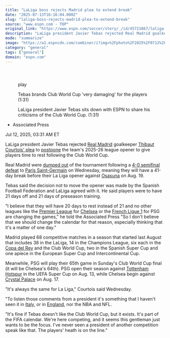 ```yaml
---
title: "LaLiga boss rejects Madrid plea to extend break"
date: "2025-07-13T16:16:04.000Z"
slug: "laliga-boss-rejects-madrid-plea-to-extend-break"
source: "www.espn.com - TOP"
original_link: "https://www.espn.com/soccer/story/_/id/45721867/laliga-boss-rejects-real-madrid-plea-break-cwc"
description: "LaLiga president Javier Tebas rejected Real Madrid goalkeeper Thibaut Courtois' plea to postpone the team's 2025-26 league opener to give players time to rest following the Club World Cup."
mode: "summarize"
image: "https://a1.espncdn.com/combiner/i?img=%2Fphoto%2F2025%2F0712%2Fr1517990_1296x729_16%2D9.jpg"
category: "general"
tags: ["general"]
domain: "espn.com"
---
```

<div id="readability-page-1" class="page"><section id="article-feed" data-behavior="author_overlay article_header_news_feed_item_meta article_legal_footer"><article data-id="45721867" data-behavior="story_scroll story_progress" data-src="/soccer/story/_/id/45721867/laliga-boss-rejects-real-madrid-plea-break-cwc"><div><header></header><figure data-video="watch,640,360,45718464" data-cerebro-id="68715f62c0cf9d49642eabf7" data-title="Tebas brands Club World Cup 'very damaging' for the players" data-source="espn"><div><picture><source srcset="https://a.espncdn.com/combiner/i?img=%2Fmedia%2Fmotion%2F2025%2F0711%2Fdm_250711_Tebas_brands_Club_World_Cup_very_damaging_for_the_players%2Fdm_250711_Tebas_brands_Club_World_Cup_very_damaging_for_the_players.jpg&amp;w=943&amp;h=530&amp;cquality=80&amp;format=jpg" media="(min-width: 376px)"><source srcset="https://a.espncdn.com/combiner/i?img=%2Fmedia%2Fmotion%2F2025%2F0711%2Fdm_250711_Tebas_brands_Club_World_Cup_very_damaging_for_the_players%2Fdm_250711_Tebas_brands_Club_World_Cup_very_damaging_for_the_players.jpg&amp;w=375&amp;cquality=80, https://a.espncdn.com/combiner/i?img=%2Fmedia%2Fmotion%2F2025%2F0711%2Fdm_250711_Tebas_brands_Club_World_Cup_very_damaging_for_the_players%2Fdm_250711_Tebas_brands_Club_World_Cup_very_damaging_for_the_players.jpg&amp;w=750&amp;cquality=40&amp;format=jpg 2x" media="(max-width: 375px)"></picture><p><span data-id="45718464">play</span></p></div><figcaption><div><p><span>Tebas brands Club World Cup 'very damaging' for the players (1:31)</span></p><p>LaLiga president Javier Tebas sits down with ESPN to share his criticisms of the Club World Cup. (1:31)</p></div></figcaption></figure><div><div><ul><li><p>Associated Press</p></li></ul><p><span>Jul 12, 2025, 03:31 AM ET</span></p></div><p>LaLiga president Javier Tebas rejected <a data-clubhouse-guid="66434654-a8ba-a04c-98e5-6bbd0dbbb780" href="https://www.espn.com/soccer/team?id=86">Real Madrid</a> goalkeeper <a href="https://www.espn.com/football/story/_/id/45707597/thibaut-courtois-urges-laliga-delay-real-madrid-season-opener" target="_blank">Thibaut Courtois' plea</a> to <a href="https://www.espn.com/football/story/_/id/45693768/real-madrid-ask-delay-laliga-opener-due-cwc-sources" target="_blank">postpone</a> the team's 2025-26 league opener to give players time to rest following the Club World Cup.</p><p>Real Madrid were <a href="https://www.espn.com/football/story/_/id/45704193/paris-saint-germains-performance-real-madrid-proves-worlds-best" target="_blank">dumped out</a> of the tournament following a <a href="https://www.espn.com/football/report/_/gameId/735957" target="_blank">4-0 semifinal defeat</a> to <a data-clubhouse-guid="79843c9e-0fe0-63b4-b591-9affc0dbd517" href="https://www.espn.com/soccer/team?id=160">Paris Saint-Germain</a> on Wednesday, meaning they will have a 41-day break before their La Liga opener against <a data-clubhouse-guid="59b6ea2e-f225-ef77-9090-80b582d9fd05" href="https://www.espn.com/soccer/team?id=97">Osasuna</a> on Aug. 19.</p><p>Tebas said the decision not to move the opener was made by the Spanish Football Federation and LaLiga agreed with it. He said players were to have 21 days off and 21 days of preseason training.</p><p>"I believe that they will have 20 days to rest instead of 21 and no other leagues like the <a data-league-guid="6949f3af-300c-35f1-beab-b95669eedd38" href="https://www.espn.com/soccer/league/_/name/ENG.1">Premier League</a> for <a data-clubhouse-guid="c43a00b9-2826-72b3-77a0-62730abc936e" href="https://www.espn.com/soccer/team?id=363">Chelsea</a> or the <a data-league-guid="b7217910-7773-3ea8-bc69-30c19c579306" href="https://www.espn.com/soccer/league/_/name/FRA.1">French Ligue 1</a> for PSG are changing the games," he told the Associated Press "So I don't believe that we should change the calendar for that reason, especially thinking that it's a matter of one day."</p><p>Madrid played 68 competitive matches in a season that started last August that includes 38 in the LaLiga, 14 in the Champions League, six each in the <a data-league-guid="50d361ea-f945-3d56-9d20-63497bd2cac2" href="https://www.espn.com/soccer/league/_/name/ESP.COPA_DEL_REY">Copa del Rey</a> and the Club World Cup, two in the Spanish Super Cup and one apiece in the European Super Cup and Intercontinental Cup.</p><p>Meanwhile, PSG will play their 65th game in Sunday's Club World Cup final (it will be Chelsea's 64th). PSG open their season against <a data-clubhouse-guid="f987a4b2-f3f9-e7f6-eb7d-eda43893be5a" href="https://www.espn.com/soccer/team?id=367">Tottenham Hotspur</a> in the UEFA Super Cup on Aug. 13, while Chelsea begin against <a data-clubhouse-guid="e8703d92-a160-9bbf-cb81-1be6f3fd7969" href="https://www.espn.com/soccer/team?id=384">Crystal Palace</a> on Aug. 17.</p><p>"It's always the same for La Liga," Courtois said Wednesday.</p><p>"To listen those comments from a president it's something that I haven't seen it in <a data-clubhouse-guid="e5383473-2c2c-672e-5c37-253cfce49818" href="https://www.espn.com/soccer/team?id=162">Italy</a>, or in <a data-clubhouse-guid="217dee4e-6974-a197-49a2-afda6e1788c9" href="https://www.espn.com/soccer/team?id=448">England</a>, nor the NBA and NFL.</p><p>"It's fine if Tebas doesn't like the Club World Cup, but it exists. It's part of the FIFA calendar. We're here competing, and it seems this gentleman just wants to be the focus. I've never seen a president of another competition speak like that. The players' heath is on the line."</p>
</div></div></article></section></div>